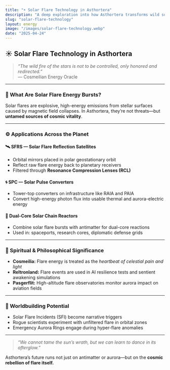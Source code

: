 ```yaml
---
title: "☀️ Solar Flare Technology in Asthortera"
description: "A deep exploration into how Asthortera transforms wild solar flare energy bursts into structured energy systems using satellites, towers, and hybrid reactors—balancing cosmic chaos with sentient design."
slug: "solar-flare-technology"
layout: energy
image: "/images/solar-flare-technology.webp"
date: "2025-04-24"
---
```


## ☀️ Solar Flare Technology in Asthortera

> _“The wild fire of the stars is not to be controlled, only honored and redirected.”_  
> — Cosmeilian Energy Oracle

---

### 🔬 What Are Solar Flare Energy Bursts?
Solar flares are explosive, high-energy emissions from stellar surfaces caused by magnetic field collapses. In Asthortera, they’re not threats—but **untamed sources of cosmic vitality**.

---

### ⚙️ Applications Across the Planet

#### 🛰️ **SFRS — Solar Flare Reflection Satellites**
- Orbital mirrors placed in polar geostationary orbit
- Reflect raw flare energy back to planetary receivers
- Filtered through **Resonance Compression Lenses (RCL)**

#### 🌀 **SPC — Solar Pulse Converters**
- Tower-top converters on infrastructure like RAIA and PAIA
- Convert high-energy photon flux into usable thermal and aurora-electric energy

#### 🔗 **Dual-Core Solar Chain Reactors**
- Combine solar flare bursts with antimatter for dual-core reactions
- Used in: spaceports, research cores, diplomatic defense grids

---

### 🌌 Spiritual & Philosophical Significance
- **Cosmeilia:** Flare energy is treated as the _heartbeat of celestial pain and light_
- **Reltronland:** Flare events are used in AI resilience tests and sentient awakening simulations
- **Pasgerflit:** High-altitude flare observatories monitor aurora impact on aviation fields

---

### 🧠 Worldbuilding Potential
- Solar Flare Incidents (SFI) become narrative triggers
- Rogue scientists experiment with unfiltered flare in orbital zones
- Emergency Aurora Rings engage during hyper-flare anomalies

---

> _“We cannot tame the sun’s wrath, but we can learn to dance in its afterglow.”_

Asthortera’s future runs not just on antimatter or aurora—but on the **cosmic rebellion of flare itself.**


